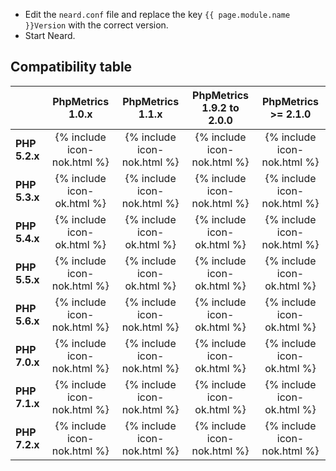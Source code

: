 * Edit the `neard.conf` file and replace the key `{{ page.module.name }}Version` with the correct version.
* Start Neard.

## Compatibility table

|               | PhpMetrics 1.0.x            | PhpMetrics 1.1.x            | PhpMetrics 1.9.2 to 2.0.0   | PhpMetrics >= 2.1.0         |
| ------------- |:---------------------------:|:---------------------------:|:---------------------------:|:---------------------------:|
| **PHP 5.2.x** | {% include icon-nok.html %} | {% include icon-nok.html %} | {% include icon-nok.html %} | {% include icon-nok.html %} |
| **PHP 5.3.x** | {% include icon-ok.html %}  | {% include icon-nok.html %} | {% include icon-nok.html %} | {% include icon-nok.html %} |
| **PHP 5.4.x** | {% include icon-ok.html %}  | {% include icon-ok.html %}  | {% include icon-ok.html %}  | {% include icon-nok.html %} |
| **PHP 5.5.x** | {% include icon-nok.html %} | {% include icon-ok.html %}  | {% include icon-ok.html %}  | {% include icon-ok.html %}  |
| **PHP 5.6.x** | {% include icon-nok.html %} | {% include icon-nok.html %} | {% include icon-ok.html %}  | {% include icon-ok.html %}  |
| **PHP 7.0.x** | {% include icon-nok.html %} | {% include icon-nok.html %} | {% include icon-ok.html %}  | {% include icon-ok.html %}  |
| **PHP 7.1.x** | {% include icon-nok.html %} | {% include icon-nok.html %} | {% include icon-ok.html %}  | {% include icon-ok.html %}  |
| **PHP 7.2.x** | {% include icon-nok.html %} | {% include icon-nok.html %} | {% include icon-nok.html %} | {% include icon-nok.html %} |